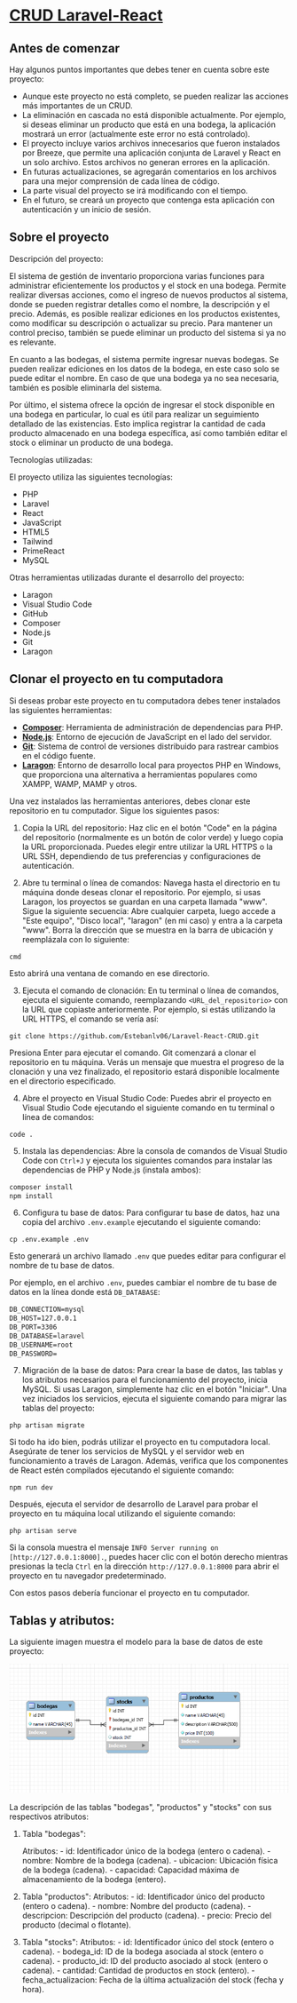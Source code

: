 <p align="center"><a href="https://laravel.com" target="_blank"><h1 width="400">CRUD Laravel-React</h1></a></p>

## Antes de comenzar

Hay algunos puntos importantes que debes tener en cuenta sobre este proyecto:

- Aunque este proyecto no está completo, se pueden realizar las acciones más importantes de un CRUD.
- La eliminación en cascada no está disponible actualmente. Por ejemplo, si deseas eliminar un producto que está en una bodega, la aplicación mostrará un error (actualmente este error no está controlado).
- El proyecto incluye varios archivos innecesarios que fueron instalados por Breeze, que permite una aplicación conjunta de Laravel y React en un solo archivo. Estos archivos no generan errores en la aplicación.
- En futuras actualizaciones, se agregarán comentarios en los archivos para una mejor comprensión de cada línea de código.
- La parte visual del proyecto se irá modificando con el tiempo.
- En el futuro, se creará un proyecto que contenga esta aplicación con autenticación y un inicio de sesión.


## Sobre el proyecto

Descripción del proyecto:

El sistema de gestión de inventario proporciona varias funciones para administrar eficientemente los productos y el stock en una bodega. Permite realizar diversas acciones, como el ingreso de nuevos productos al sistema, donde se pueden registrar detalles como el nombre, la descripción y el precio. Además, es posible realizar ediciones en los productos existentes, como modificar su descripción o actualizar su precio. Para mantener un control preciso, también se puede eliminar un producto del sistema si ya no es relevante.

En cuanto a las bodegas, el sistema permite ingresar nuevas bodegas. Se pueden realizar ediciones en los datos de la bodega, en este caso solo se puede editar el nombre. En caso de que una bodega ya no sea necesaria, también es posible eliminarla del sistema.

Por último, el sistema ofrece la opción de ingresar el stock disponible en una bodega en particular, lo cual es útil para realizar un seguimiento detallado de las existencias. Esto implica registrar la cantidad de cada producto almacenado en una bodega específica, así como también editar el stock o eliminar un producto de una bodega.

Tecnologías utilizadas:

El proyecto utiliza las siguientes tecnologías:

- PHP
- Laravel
- React
- JavaScript
- HTML5
- Tailwind
- PrimeReact
- MySQL

Otras herramientas utilizadas durante el desarrollo del proyecto:

- Laragon
- Visual Studio Code
- GitHub
- Composer
- Node.js
- Git
- Laragon


## Clonar el proyecto en tu computadora

Si deseas probar este proyecto en tu computadora debes tener instalados las siguientes herramientas:

- **[Composer](https://getcomposer.org/)**: Herramienta de administración de dependencias para PHP.
- **[Node.js](https://nodejs.org/es)**: Entorno de ejecución de JavaScript en el lado del servidor.
- **[Git](https://git-scm.com/)**: Sistema de control de versiones distribuido para rastrear cambios en el código fuente.
- **[Laragon](https://laragon.org/)**: Entorno de desarrollo local para proyectos PHP en Windows, que proporciona una alternativa a herramientas populares como XAMPP, WAMP, MAMP y otros.

Una vez instalados las herramientas anteriores, debes clonar este repositorio en tu computador. Sigue los siguientes pasos:

1. Copia la URL del repositorio: Haz clic en el botón "Code" en la página del repositorio (normalmente es un botón de color verde) y luego copia la URL proporcionada. Puedes elegir entre utilizar la URL HTTPS o la URL SSH, dependiendo de tus preferencias y configuraciones de autenticación.

2. Abre tu terminal o línea de comandos: Navega hasta el directorio en tu máquina donde deseas clonar el repositorio. Por ejemplo, si usas Laragon, los proyectos se guardan en una carpeta llamada "www". Sigue la siguiente secuencia: Abre cualquier carpeta, luego accede a "Este equipo", "Disco local", "laragon" (en mi caso) y entra a la carpeta "www". Borra la dirección que se muestra en la barra de ubicación y reemplázala con lo siguiente:
```
cmd
```
Esto abrirá una ventana de comando en ese directorio.

3. Ejecuta el comando de clonación: En tu terminal o línea de comandos, ejecuta el siguiente comando, reemplazando `<URL_del_repositorio>` con la URL que copiaste anteriormente. Por ejemplo, si estás utilizando la URL HTTPS, el comando se vería así:
```
git clone https://github.com/Estebanlv06/Laravel-React-CRUD.git
```
Presiona Enter para ejecutar el comando. Git comenzará a clonar el repositorio en tu máquina. Verás un mensaje que muestra el progreso de la clonación y una vez finalizado, el repositorio estará disponible localmente en el directorio especificado.

4. Abre el proyecto en Visual Studio Code: Puedes abrir el proyecto en Visual Studio Code ejecutando el siguiente comando en tu terminal o línea de comandos:
```
code .
```

5. Instala las dependencias: Abre la consola de comandos de Visual Studio Code con `Ctrl+J` y ejecuta los siguientes comandos para instalar las dependencias de PHP y Node.js (instala ambos):
```
composer install
npm install
```

6. Configura tu base de datos: Para configurar tu base de datos, haz una copia del archivo `.env.example` ejecutando el siguiente comando:
```
cp .env.example .env
```
Esto generará un archivo llamado `.env` que puedes editar para configurar el nombre de tu base de datos.

Por ejemplo, en el archivo `.env`, puedes cambiar el nombre de tu base de datos en la línea donde está `DB_DATABASE`:
```
DB_CONNECTION=mysql
DB_HOST=127.0.0.1
DB_PORT=3306
DB_DATABASE=laravel
DB_USERNAME=root
DB_PASSWORD=
```
7. Migración de la base de datos: Para crear la base de datos, las tablas y los atributos necesarios para el funcionamiento del proyecto, inicia MySQL. Si usas Laragon, simplemente haz clic en el botón "Iniciar". Una vez iniciados los servicios, ejecuta el siguiente comando para migrar las tablas del proyecto:
```
php artisan migrate
```
Si todo ha ido bien, podrás utilizar el proyecto en tu computadora local. Asegúrate de tener los servicios de MySQL y el servidor web en funcionamiento a través de Laragon. Además, verifica que los componentes de React estén compilados ejecutando el siguiente comando:
```
npm run dev
```
Después, ejecuta el servidor de desarrollo de Laravel para probar el proyecto en tu máquina local utilizando el siguiente comando:
```
php artisan serve
```
Si la consola muestra el mensaje `INFO Server running on [http://127.0.0.1:8000].`, puedes hacer clic con el botón derecho mientras presionas la tecla `Ctrl` en la dirección `http://127.0.0.1:8000` para abrir el proyecto en tu navegador predeterminado.

Con estos pasos debería funcionar el proyecto en tu computador.


## Tablas y atributos:

La siguiente imagen muestra el modelo para la base de datos de este proyecto:

![Modelo BD](/public/images/modelo-bd.PNG)

La descripción de las tablas "bodegas", "productos" y "stocks" con sus respectivos atributos:

1. Tabla "bodegas":

    Atributos:
        - id: Identificador único de la bodega (entero o cadena).
        - nombre: Nombre de la bodega (cadena).
        - ubicacion: Ubicación física de la bodega (cadena).
        - capacidad: Capacidad máxima de almacenamiento de la bodega (entero).

2. Tabla "productos":
    Atributos:
        - id: Identificador único del producto (entero o cadena).
        - nombre: Nombre del producto (cadena).
        - descripcion: Descripción del producto (cadena).
        - precio: Precio del producto (decimal o flotante).

3. Tabla "stocks":
    Atributos:
        - id: Identificador único del stock (entero o cadena).
        - bodega_id: ID de la bodega asociada al stock (entero o cadena).
        - producto_id: ID del producto asociado al stock (entero o cadena).
        - cantidad: Cantidad de productos en stock (entero).
        - fecha_actualizacion: Fecha de la última actualización del stock (fecha y hora).



